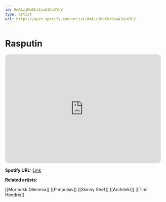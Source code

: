```yaml
---
id: 0mALzjMaKXiSauA1QuXYLY
type: artist
url: https://open.spotify.com/artist/0mALzjMaKXiSauA1QuXYLY
---
```

# Rasputin

<iframe style="border-radius:12px" src="https://open.spotify.com/embed/artist/0mALzjMaKXiSauA1QuXYLY" width="100%" height="352" frameBorder="0" allowfullscreen="" allow="autoplay; clipboard-write; encrypted-media; fullscreen; picture-in-picture" loading="lazy"></iframe>

**Spotify URL:** [Link](https://open.spotify.com/artist/0mALzjMaKXiSauA1QuXYLY)

**Related artists:**

[[Morlockk Dilemma]]
[[Pimpulsiv]]
[[Skinny Shef]]
[[Architekt]]
[[Timi Hendrix]]
